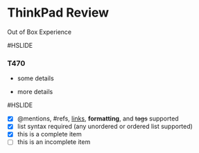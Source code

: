 
# ThinkPad Review

Out of Box Experience

#HSLIDE

### T470
- some details
* more details

#HSLIDE

- [x] @mentions, #refs, [links](), **formatting**, and <del>tags</del> supported
- [x] list syntax required (any unordered or ordered list supported)
- [x] this is a complete item
- [ ] this is an incomplete item
